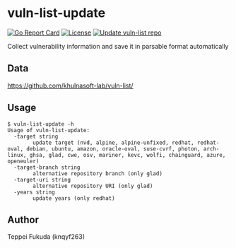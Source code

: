 # vuln-list-update

[![Go Report Card][report-card-img]][report-card]
[![License][license-img]][license]
[![Update vuln-list repo](https://github.com/khulnasoft-lab/vuln-list-update/actions/workflows/update.yml/badge.svg)](https://github.com/khulnasoft-lab/vuln-list-update/actions/workflows/update.yml)

[report-card-img]: https://goreportcard.com/badge/github.com/khulnasoft-lab/vuln-list-update
[report-card]: https://goreportcard.com/report/github.com/khulnasoft-lab/vuln-list-update
[license-img]: https://img.shields.io/badge/License-Apache%202.0-blue.svg
[license]: https://github.com/khulnasoft-lab/vuln-list-update/blob/main/LICENSE

Collect vulnerability information and save it in parsable format automatically

## Data
https://github.com/khulnasoft-lab/vuln-list/

## Usage

```
$ vuln-list-update -h
Usage of vuln-list-update:
  -target string
        update target (nvd, alpine, alpine-unfixed, redhat, redhat-oval, debian, ubuntu, amazon, oracle-oval, suse-cvrf, photon, arch-linux, ghsa, glad, cwe, osv, mariner, kevc, wolfi, chainguard, azure, openeuler)
  -target-branch string
    	alternative repository branch (only glad)
  -target-uri string
    	alternative repository URI (only glad)
  -years string
    	update years (only redhat)
```

## Author
Teppei Fukuda (knqyf263)
